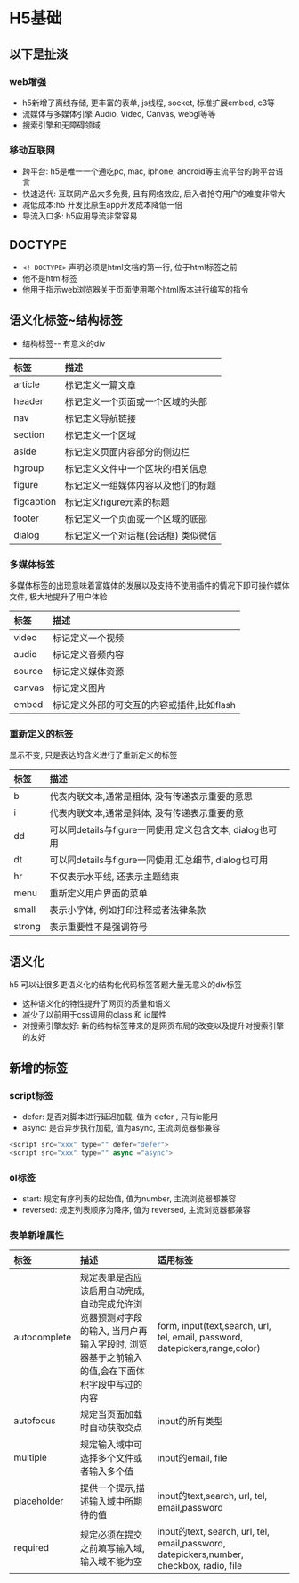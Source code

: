 #	H5基础
##	以下是扯淡
###	web增强
+	h5新增了离线存储, 更丰富的表单, js线程, socket, 标准扩展embed, c3等
+ 	流媒体与多媒体引擎 Audio, Video, Canvas, webgl等等
+  搜索引擎和无障碍领域

### 移动互联网
+	跨平台: h5是唯一一个通吃pc, mac, iphone, android等主流平台的跨平台语言
+ 	快速迭代: 互联网产品大多免费, 且有网络效应, 后入者抢夺用户的难度非常大
+  减低成本:h5 开发比原生app开发成本降低一倍
+  导流入口多: h5应用导流非常容易

##	DOCTYPE
+	```<! DOCTYPE>``` 声明必须是html文档的第一行, 位于html标签之前
+ 	他不是html标签
+  他用于指示web浏览器关于页面使用哪个html版本进行编写的指令

##	语义化标签~结构标签
+	结构标签-- 有意义的div

| 标签 | 描述 |
| :-- | :-- |
| article| 标记定义一篇文章 |
| header|	标记定义一个页面或一个区域的头部|
|	nav|	标记定义导航链接|
|	section|	标记定义一个区域|
| aside	|	标记定义页面内容部分的侧边栏|
|	hgroup|	标记定义文件中一个区块的相关信息|
|	figure|	标记定义一组媒体内容以及他们的标题|
| figcaption	|	标记定义figure元素的标题|
|	footer|	标记定义一个页面或一个区域的底部|
|	dialog|	标记定义一个对话框(会话框) 类似微信|

###	多媒体标签
多媒体标签的出现意味着富媒体的发展以及支持不使用插件的情况下即可操作媒体文件, 极大地提升了用户体验

| 标签 | 描述 |
| :-- | :-- |
| video| 标记定义一个视频|
| audio|	标记定义音频内容|
| source|	标记定义媒体资源|
|canvas|	标记定义图片|
| embed|	标记定义外部的可交互的内容或插件,比如flash|

###	重新定义的标签
显示不变, 只是表达的含义进行了重新定义的标签

| 标签 | 描述 |
| :-- | :-- |
| b| 代表内联文本,通常是粗体, 没有传递表示重要的意思|
| i| 代表内联文本,通常是斜体, 没有传递表示重要的意|
| dd| 可以同details与figure一同使用,定义包含文本, dialog也可用|
| dt| 可以同details与figure一同使用,汇总细节, dialog也可用|
| hr|不仅表示水平线, 还表示主题结束 |
| menu| 重新定义用户界面的菜单|
| small| 表示小字体, 例如打印注释或者法律条款|
| strong| 表示重要性不是强调符号|

##	语义化
h5 可以让很多更语义化的结构化代码标签答题大量无意义的div标签

+	这种语义化的特性提升了网页的质量和语义
+ 	减少了以前用于css调用的class 和 id属性
+  对搜索引擎友好: 新的结构标签带来的是网页布局的改变以及提升对搜索引擎的友好

##	新增的标签
###	script标签
+	defer: 是否对脚本进行延迟加载, 值为 defer , 只有ie能用
+ 	async: 是否异步执行加载, 值为async, 主流浏览器都兼容

```js
<script src="xxx" type="" defer="defer">
<script src="xxx" type="" async ="async">
```

###	ol标签
+	start: 规定有序列表的起始值, 值为number, 主流浏览器都兼容
+ 	reversed: 规定列表顺序为降序, 值为 reversed, 主流浏览器都兼容

###	表单新增属性

| 标签 | 描述 | 适用标签 | 
| :-- | :-- | :-- |
| autocomplete| 规定表单是否应该启用自动完成, 自动完成允许浏览器预测对字段的输入, 当用户再输入字段时, 浏览器基于之前输入的值,会在下面体积字段中写过的内容| form, input(text,search, url, tel, email, password, datepickers,range,color) |
|autofocus | 规定当页面加载时自动获取交点| input的所有类型 | 
| multiple | 规定输入域中可选择多个文件或者输入多个值 | input的email, file | 
| placeholder | 提供一个提示,描述输入域中所期待的值| input的text,search, url, tel, email,password | 
| required | 规定必须在提交之前填写输入域, 输入域不能为空 | input的text, search, url, tel, email,password, datepickers,number, checkbox, radio, file | 
